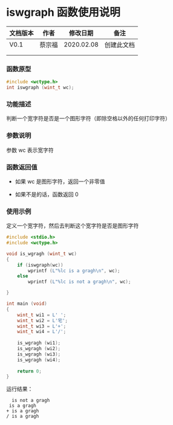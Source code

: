 # iswgraph 函数使用说明







| **文档版本** | **作者** | **修改日期** | **备注**   |
| ------------ | -------- | ------------ | ---------- |
| V0.1         | 蔡宗福   | 2020.02.08   | 创建此文档 |
|              |          |              |            |
|              |          |              |            |





### 函数原型

```c
#include <wctype.h>
int iswgraph (wint_t wc);
```





### **功能描述**

判断一个宽字符是否是一个图形字符（即除空格以外的任何打印字符）





### **参数说明**

参数 wc 表示宽字符





### **函数返回值**

- 如果 wc 是图形字符，返回一个非零值


- 如果不是的话，函数返回 0





### **使用示例**

定义一个宽字符，然后去判断这个宽字符是否是图形字符

```c
#include <stdio.h>
#include <wctype.h>

void is_wgragh (wint_t wc)
{
    if (iswgraph(wc))
        wprintf (L"%lc is a gragh\n", wc);
    else
        wprintf (L"%lc is not a gragh\n", wc);

}

int main (void)
{
	wint_t wi1 = L' ';
	wint_t wi2 = L'宅'; 
	wint_t wi3 = L'+'; 
	wint_t wi4 = L'/';
	
	is_wgragh (wi1);
	is_wgragh (wi2);
	is_wgragh (wi3);
	is_wgragh (wi4);
	
	return 0; 
}
```



运行结果：

```
  is not a gragh
 is a gragh
+ is a gragh
/ is a gragh
```

